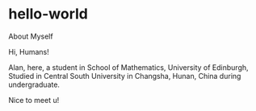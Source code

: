 # hello-world

About Myself

Hi, Humans!

Alan, here, a student in School of Mathematics, University of Edinburgh, Studied in Central South University in Changsha, Hunan, China during undergraduate.

Nice to meet u!

